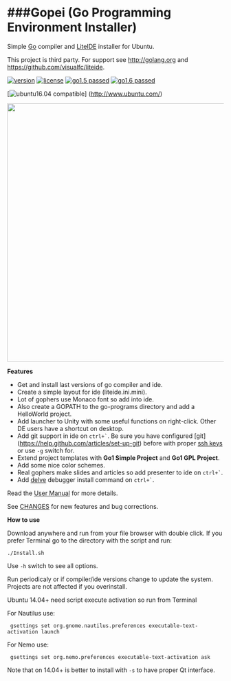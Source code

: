 ###Gopei (Go Programming Environment Installer)
====
Simple [Go](http://golang.org) compiler and [LiteIDE](https://github.com/visualfc/liteide) installer for Ubuntu.

This project is third party. For support see http://golang.org and https://github.com/visualfc/liteide.

[![version](https://img.shields.io/badge/version-1.0.5-blue.svg)](https://github.com/geosoft1/tools/archive/master.zip)
[![license](https://img.shields.io/badge/license-GPL-blue.svg)](https://github.com/geosoft1/tools/blob/master/LICENSE)
[![go1.5 passed](https://img.shields.io/badge/go1.5-passed-brightgreen.svg)](https://blog.golang.org/go1.5)
[![go1.6 passed](https://img.shields.io/badge/go1.6-passed-brightgreen.svg)](https://blog.golang.org/go1.6)

[![ubuntu16.04 compatible](https://img.shields.io/badge/ubuntu16.04-compatible-orange.svg)]
(http://www.ubuntu.com/)

<img src="https://cloud.githubusercontent.com/assets/6298396/10415856/62b936b0-7005-11e5-90f5-0a8644e632d7.png" width=600px>

**Features**
* Get and install last versions of go compiler and ide.
* Create a simple layout for ide (liteide.ini.mini).
* Lot of gophers use Monaco font so add into ide.
* Also create a GOPATH to the go-programs directory and add a HelloWorld project.
* Add launcher to Unity with some useful functions on right-click. Other DE users have a shortcut on desktop.
* Add git support in ide on `` ctrl+` ``. Be sure you have configured [git] (https://help.github.com/articles/set-up-git) before with proper [ssh keys](https://help.github.com/articles/generating-ssh-keys) or use `` -g `` switch for.
* Extend project templates with **Go1 Simple Project** and **Go1 GPL Project**.
* Add some nice color schemes.
* Real gophers make slides and articles so add presenter to ide on `` ctrl+` ``.
* Add [delve](https://github.com/derekparker/delve) debugger install command on `` ctrl+` ``.

Read the [User Manual](https://github.com/geosoft1/tools/blob/master/HOWTO.md) for more details.

See [CHANGES](https://github.com/geosoft1/tools/blob/master/CHANGES) for new features and bug corrections.

**How to use**

Download anywhere and run from your file browser with double click. If you prefer Terminal go to the directory with the script and run:

    ./Install.sh

Use `` -h `` switch to see all options.

Run periodicaly or if compiler/ide versions change to update the system. Projects are not affected if you overinstall.
	
Ubuntu 14.04+ need script execute activation so run from Terminal
	
For Nautilus use:

     gsettings set org.gnome.nautilus.preferences executable-text-activation launch

For Nemo use:

     gsettings set org.nemo.preferences executable-text-activation ask

Note that on 14.04+ is better to install with `` -s `` to have proper Qt interface.
